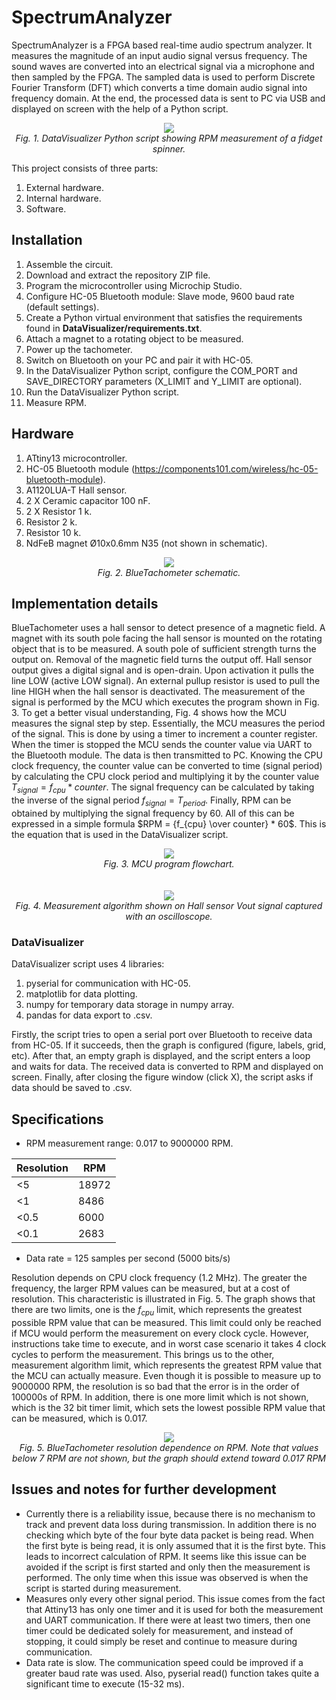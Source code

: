 # SpectrumAnalyzer
SpectrumAnalyzer is a FPGA based real-time audio spectrum analyzer. It measures the magnitude of an input audio signal versus frequency. The sound waves are converted into an electrical signal via a microphone and then sampled by the FPGA. The sampled data is used to perform Discrete Fourier Transform (DFT) which converts a time domain audio signal into frequency domain. At the end, the processed data is sent to PC via USB and displayed on screen with the help of a Python script.

<div align="center">
  <img src="https://github.com/dariusur/SpectrumAnalyzer/blob/main/graph.png">
</div>
<div align="center">
  <i>Fig. 1. DataVisualizer Python script showing RPM measurement of a fidget spinner.</i>
</div>

This project consists of three parts: 
1. External hardware.
2. Internal hardware.
3. Software.


## Installation
1. Assemble the circuit.
2. Download and extract the repository ZIP file.
3. Program the microcontroller using Microchip Studio.
4. Configure HC-05 Bluetooth module: Slave mode, 9600 baud rate (default settings).
5. Create a Python virtual environment that satisfies the requirements found in **DataVisualizer/requirements.txt**.
6. Attach a magnet to a rotating object to be measured.
7. Power up the tachometer.
8. Switch on Bluetooth on your PC and pair it with HC-05.
9. In the DataVisualizer Python script, configure the COM_PORT and SAVE_DIRECTORY parameters (X_LIMIT and Y_LIMIT are optional).
10. Run the DataVisualizer Python script.
11. Measure RPM.

## Hardware
1. ATtiny13 microcontroller.
2. HC-05 Bluetooth module (https://components101.com/wireless/hc-05-bluetooth-module).
3. A1120LUA-T Hall sensor.
4. 2 X Ceramic capacitor 100 nF.
5. 2 X Resistor 1 k.
6. Resistor 2 k.
7. Resistor 10 k.
8. NdFeB magnet Ø10x0.6mm N35 (not shown in schematic).

<div align="center">
  <img src="https://github.com/dariusur/BlueTachometer/blob/main/misc/schematics/BlueTachometer_schematic.png">
</div>
<div align="center">
  <i>Fig. 2. BlueTachometer schematic.</i>
</div>

## Implementation details
BlueTachometer uses a hall sensor to detect presence of a magnetic field. A magnet with its south pole facing the hall sensor is mounted on the rotating object that is to be measured. A south pole of sufficient strength turns the output on. Removal of the magnetic field turns the output off. Hall sensor output gives a digital signal and is open-drain. Upon activation it pulls the line LOW (active LOW signal). An external pullup resistor is used to pull the line HIGH when the hall sensor is deactivated. The measurement of the signal is performed by the MCU which executes the program shown in Fig. 3. To get a better visual understanding, Fig. 4 shows how the MCU measures the signal step by step. Essentially, the MCU measures the period of the signal. This is done by using a timer to increment a counter register. When the timer is stopped the MCU sends the counter value via UART to the Bluetooth module. The data is then transmitted to PC. Knowing the CPU clock frequency, the counter value can be converted to time (signal period) by calculating the CPU clock period and multiplying it by the counter value $T_{signal} = f_{cpu} * counter$. The signal frequency can be calculated by taking the inverse of the signal period $f_{signal} = T_{period}$. Finally, RPM can be obtained by multiplying the signal frequency by 60. All of this can be expressed in a simple formula $RPM = {f_{cpu} \over counter} * 60$. This is the equation that is used in the DataVisualizer script.

<div align="center">
  <img src="https://github.com/dariusur/BlueTachometer/blob/main/misc/flowchart/ATtiny_flowchart.png">
</div>
<div align="center">
  <i>Fig. 3. MCU program flowchart.</i>
</div>
<br></br>
<div align="center">
  <img src="https://github.com/dariusur/BlueTachometer/blob/main/misc/screenshots/signal_example.png">
</div>
<div align="center">
  <i>Fig. 4. Measurement algorithm shown on Hall sensor Vout signal captured with an oscilloscope.</i>
</div>

### DataVisualizer
DataVisualizer script uses 4 libraries:
1. pyserial for communication with HC-05.
2. matplotlib for data plotting.
3. numpy for temporary data storage in numpy array.
4. pandas for data export to .csv.

Firstly, the script tries to open a serial port over Bluetooth to receive data from HC-05. If it succeeds, then the graph is configured (figure, labels, grid, etc). After that, an empty graph is displayed, and the script enters a loop and waits for data. The received data is converted to RPM and displayed on screen. Finally, after closing the figure window (click X), the script asks if data should be saved to .csv.

## Specifications
* RPM measurement range: 0.017 to 9000000 RPM.

|Resolution|RPM|
|---|---|
|<5|18972|
|<1|8486|
|<0.5|6000|
|<0.1|2683|

* Data rate = 125 samples per second (5000 bits/s)

Resolution depends on CPU clock frequency (1.2 MHz). The greater the frequency, the larger RPM values can be measured, but at a cost of resolution. This characteristic is illustrated in Fig. 5. The graph shows that there are two limits, one is the $f_{cpu}$ limit, which represents the greatest possible RPM value that can be measured. This limit could only be reached if MCU would perform the measurement on every clock cycle. However, instructions take time to execute, and in worst case scenario it takes 4 clock cycles to perform the measurement. This brings us to the other, measurement algorithm limit, which represents the greatest RPM value that the MCU can actually measure. Even though it is possible to measure up to 9000000 RPM, the resolution is so bad that the error is in the order of 100000s of RPM. In addition, there is one more limit which is not shown, which is the 32 bit timer limit, which sets the lowest possible RPM value that can be measured, which is 0.017.

<div align="center">
  <img src="https://github.com/dariusur/BlueTachometer/blob/main/misc/graphs/untitled.png">
</div>
<div align="center">
  <i>Fig. 5. BlueTachometer resolution dependence on RPM. Note that values below 7 RPM are not shown, but the graph should extend toward 0.017 RPM</i>
</div>

## Issues and notes for further development
* Currently there is a reliability issue, because there is no mechanism to track and prevent data loss during transmission. In addition there is no checking which byte of the four byte data packet is being read. When the first byte is being read, it is only assumed that it is the first byte. This leads to incorrect calculation of RPM. It seems like this issue can be avoided if the script is first started and only then the measurement is performed. The only time when this issue was observed is when the script is started during measurement.
* Measures only every other signal period. This issue comes from the fact that Attiny13 has only one timer and it is used for both the measurement and UART communication. If there were at least two timers, then one timer could be dedicated solely for measurement, and instead of stopping, it could simply be reset and continue to measure during communication.
* Data rate is slow. The communication speed could be improved if a greater baud rate was used. Also, pyserial read() function takes quite a significant time to execute (15-32 ms).


